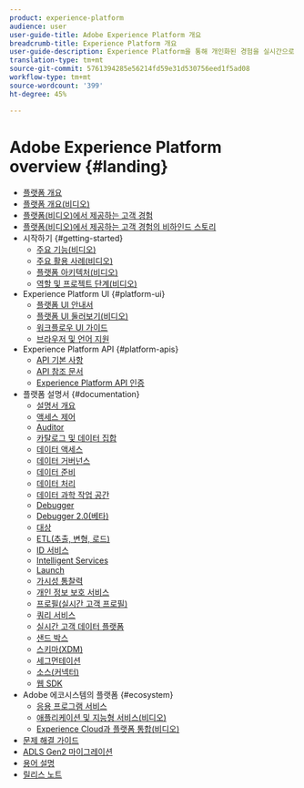 ```yaml
---
product: experience-platform
audience: user
user-guide-title: Adobe Experience Platform 개요
breadcrumb-title: Experience Platform 개요
user-guide-description: Experience Platform을 통해 개인화된 경험을 실시간으로 고객에게 전달하는 방법을 살펴볼 수 있습니다.
translation-type: tm+mt
source-git-commit: 5761394285e56214fd59e31d530756eed1f5ad08
workflow-type: tm+mt
source-wordcount: '399'
ht-degree: 45%

---
```



# Adobe Experience Platform overview {#landing}

* [플랫폼 개요](home.md)
* [플랫폼 개요(비디오)](video/platform-overview.md)
* [플랫폼(비디오)에서 제공하는 고객 경험](video/customer-experience.md)
* [플랫폼(비디오)에서 제공하는 고객 경험의 비하인드 스토리](video/customer-experience-bts.md)
* 시작하기 {#getting-started}
   * [주요 기능(비디오)](video/key-capabilities.md)
   * [주요 활용 사례(비디오)](video/platform-use-cases.md)
   * [플랫폼 아키텍처(비디오)](video/platform-architecture.md)
   * [역할 및 프로젝트 단계(비디오)](video/roles-project-phases.md)
* Experience Platform UI {#platform-ui}
   * [플랫폼 UI 안내서](ui-guide.md)
   * [플랫폼 UI 둘러보기(비디오)](video/platform-ui.md)
   * [워크플로우 UI 가이드](workflows.md)
   * [브라우저 및 언어 지원](browser-language-support.md)
* Experience Platform API {#platform-apis}
   * [API 기본 사항](api-fundamentals.md)
   * [API 참조 문서](https://www.adobe.io/apis/experienceplatform/home/api-reference.html)
   * [Experience Platform API 인증](https://docs.adobe.com/content/help/en/platform-learn/tutorials/platform-api-authentication.html)
* 플랫폼 설명서 {#documentation}
   * [설명서 개요](documentation/overview.md)
   * [액세스 제어](https://docs.adobe.com/content/help/ko-KR/experience-platform/access-control/home.html)
   * [Auditor](https://docs.adobe.com/content/help/ko-KR/auditor/using/overview.html)
   * [카탈로그 및 데이터 집합](https://docs.adobe.com/content/help/en/experience-platform/catalog/home.html)
   * [데이터 액세스](https://docs.adobe.com/content/help/en/experience-platform/data-access/home.html)
   * [데이터 거버넌스](https://docs.adobe.com/content/help/en/experience-platform/data-governance/home.html)
   * [데이터 준비](https://docs.adobe.com/content/help/en/experience-platform/data-prep/home.html)
   * [데이터 처리](https://docs.adobe.com/content/help/ko-KR/experience-platform/ingestion/home.html)
   * [데이터 과학 작업 공간](https://docs.adobe.com/content/help/en/experience-platform/data-science-workspace/home.html)
   * [Debugger](https://docs.adobe.com/content/help/ko-KR/debugger/using/experience-cloud-debugger.html)
   * [Debugger 2.0(베타)](https://docs.adobe.com/content/help/ko-KR/debugger/using-v2/experience-cloud-debugger.html)
   * [대상](https://experienceleague.adobe.com/docs/experience-platform/destinations/home.html)
   * [ETL(추출, 변형, 로드)](https://docs.adobe.com/content/help/en/experience-platform/etl/home.html)
   * [ID 서비스](https://docs.adobe.com/content/help/ko-KR/experience-platform/identity/home.html)
   * [Intelligent Services](https://docs.adobe.com/content/help/en/experience-platform/intelligent-services/home.html)
   * [Launch](https://docs.adobe.com/content/help/ko-KR/launch/using/overview.html)
   * [가시성 통찰력](https://docs.adobe.com/content/help/en/experience-platform/observability/home.html)
   * [개인 정보 보호 서비스](https://docs.adobe.com/content/help/en/experience-platform/privacy/home.html)
   * [프로필(실시간 고객 프로필)](https://docs.adobe.com/content/help/ko-KR/experience-platform/profile/home.html)
   * [쿼리 서비스](https://docs.adobe.com/content/help/en/experience-platform/query/home.html)
   * [실시간 고객 데이터 플랫폼](https://docs.adobe.com/content/help/en/experience-platform/rtcdp/overview.html)
   * [샌드 박스](https://docs.adobe.com/content/help/ko-KR/experience-platform/sandbox/home.html)
   * [스키마(XDM)](https://docs.adobe.com/content/help/ko-KR/experience-platform/xdm/home.html)
   * [세그먼테이션](https://docs.adobe.com/content/help/ko-KR/experience-platform/segmentation/home.html)
   * [소스(커넥터)](https://docs.adobe.com/content/help/en/experience-platform/sources/home.html)
   * [웹 SDK](https://docs.adobe.com/content/help/ko-KR/experience-platform/edge/home.html)
* Adobe 에코시스템의 플랫폼 {#ecosystem}
   * [응용 프로그램 서비스](application-services.md)
   * [애플리케이션 및 지능형 서비스(비디오)](video/application-intelligent-services.md)
   * [Experience Cloud과 플랫폼 통합(비디오)](video/experience-cloud-integrations.md)
* [문제 해결 가이드](troubleshooting.md)
* [ADLS Gen2 마이그레이션](adls2-gen2-migration.md)
* [용어 설명](glossary.md)
* [릴리스 노트](https://docs.adobe.com/content/help/ko-KR/experience-platform/release-notes/latest.html)